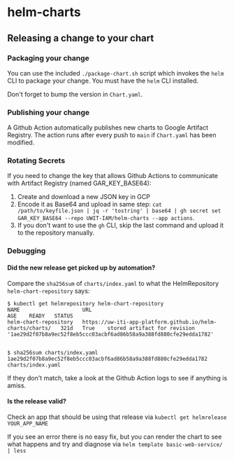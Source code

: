 # helm-charts

## Releasing a change to your chart

### Packaging your change

You can use the included `./package-chart.sh` script which invokes
the `helm` CLI to package your change. You must have the `helm` CLI installed.

Don't forget to bump the version in `Chart.yaml`.

### Publishing your change

A Github Action automatically publishes new charts to Google Artifact Registry. The action runs after every push to `main` if `Chart.yaml` has been modified.

### Rotating Secrets

If you need to change the key that allows Github Actions to communicate with Artifact Registry (named GAR_KEY_BASE64):

1. Create and download a new JSON key in GCP
2. Encode it as Base64 and upload in same step: `cat /path/to/keyfile.json | jq -r 'tostring' | base64 | gh secret set GAR_KEY_BASE64 --repo UWIT-IAM/helm-charts --app actions`.
3. If you don't want to use the `gh` CLI, skip the last command and upload it to the repository manually.

### Debugging

#### Did the new release get picked up by automation?

Compare the `sha256sum` of `charts/index.yaml` to what the HelmRepository `helm-chart-repository` says:

```
$ kubectl get helmrepository helm-chart-repository
NAME                    URL                                                         AGE    READY   STATUS
helm-chart-repository   https://uw-iti-app-platform.github.io/helm-charts/charts/   321d   True    stored artifact for revision '1ae29d2f07b8a9ec52f8eb5ccc03acbf6ad86b58a9a388fd880cfe29edda1782'


$ sha256sum charts/index.yaml
1ae29d2f07b8a9ec52f8eb5ccc03acbf6ad86b58a9a388fd880cfe29edda1782  charts/index.yaml
```

If they don't match, take a look at the Github Action logs to see if anything is amiss.


#### Is the release valid?

Check an app that should be using that release via `kubectl get helmrelease YOUR_APP_NAME`

If you see an error there is no easy fix, but you can render the chart to see what happens and try and diagnose via `helm template basic-web-service/ | less`